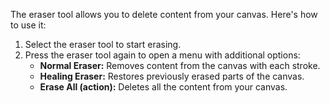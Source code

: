 The eraser tool allows you to delete content from your canvas. Here's how to use it:

1. Select the eraser tool to start erasing.
2. Press the eraser tool again to open a menu with additional options:
   - **Normal Eraser:** Removes content from the canvas with each stroke.
   - **Healing Eraser:** Restores previously erased parts of the canvas.
   - **Erase All (action):** Deletes all the content from your canvas.
